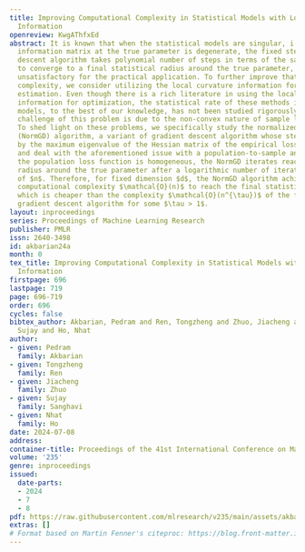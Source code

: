 ```yaml
---
title: Improving Computational Complexity in Statistical Models with Local Curvature
  Information
openreview: KwgAThfxEd
abstract: It is known that when the statistical models are singular, i.e., the Fisher
  information matrix at the true parameter is degenerate, the fixed step-size gradient
  descent algorithm takes polynomial number of steps in terms of the sample size $n$
  to converge to a final statistical radius around the true parameter, which can be
  unsatisfactory for the practical application. To further improve that computational
  complexity, we consider utilizing the local curvature information for parameter
  estimation. Even though there is a rich literature in using the local curvature
  information for optimization, the statistical rate of these methods in statistical
  models, to the best of our knowledge, has not been studied rigorously. The major
  challenge of this problem is due to the non-convex nature of sample loss function.
  To shed light on these problems, we specifically study the normalized gradient descent
  (NormGD) algorithm, a variant of gradient descent algorithm whose step size is scaled
  by the maximum eigenvalue of the Hessian matrix of the empirical loss function,
  and deal with the aforementioned issue with a population-to-sample analysis. When
  the population loss function is homogeneous, the NormGD iterates reach a final statistical
  radius around the true parameter after a logarithmic number of iterations in terms
  of $n$. Therefore, for fixed dimension $d$, the NormGD algorithm achieves the optimal
  computational complexity $\mathcal{O}(n)$ to reach the final statistical radius,
  which is cheaper than the complexity $\mathcal{O}(n^{\tau})$ of the fixed step-size
  gradient descent algorithm for some $\tau > 1$.
layout: inproceedings
series: Proceedings of Machine Learning Research
publisher: PMLR
issn: 2640-3498
id: akbarian24a
month: 0
tex_title: Improving Computational Complexity in Statistical Models with Local Curvature
  Information
firstpage: 696
lastpage: 719
page: 696-719
order: 696
cycles: false
bibtex_author: Akbarian, Pedram and Ren, Tongzheng and Zhuo, Jiacheng and Sanghavi,
  Sujay and Ho, Nhat
author:
- given: Pedram
  family: Akbarian
- given: Tongzheng
  family: Ren
- given: Jiacheng
  family: Zhuo
- given: Sujay
  family: Sanghavi
- given: Nhat
  family: Ho
date: 2024-07-08
address:
container-title: Proceedings of the 41st International Conference on Machine Learning
volume: '235'
genre: inproceedings
issued:
  date-parts:
  - 2024
  - 7
  - 8
pdf: https://raw.githubusercontent.com/mlresearch/v235/main/assets/akbarian24a/akbarian24a.pdf
extras: []
# Format based on Martin Fenner's citeproc: https://blog.front-matter.io/posts/citeproc-yaml-for-bibliographies/
---
```

